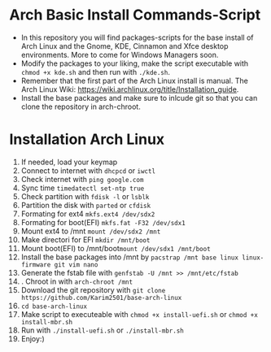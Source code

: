 # Arch Basic Install Commands-Script

- In this repository you will find packages-scripts for the base install of Arch Linux and the Gnome, KDE, Cinnamon and Xfce desktop environments. More to come for Windows Managers soon.
- Modify the packages to your liking, make the script executable with `chmod +x kde.sh` and then run with `./kde.sh`.
- Remember that the first part of the Arch Linux install is manual. The Arch Linux Wiki: https://wiki.archlinux.org/title/Installation_guide.
- Install the base packages and make sure to inlcude git so that you can clone the repository in arch-chroot.

# Installation Arch Linux
1. If needed, load your keymap
2. Connect to internet with `dhcpcd` or `iwctl`
3. Check internet with `ping google.com`
4. Sync time `timedatectl set-ntp true`
5. Check partition with `fdisk -l` or `lsblk`
6. Partition the disk with `parted` or `cfdisk`
7. Formating for ext4 `mkfs.ext4 /dev/sdx2`
8. Formating for boot(EFI) `mkfs.fat -F32 /dev/sdx1`
9. Mount ext4 to /mnt `mount /dev/sdx2 /mnt`
10. Make directori for EFI `mkdir /mnt/boot`
11. Mount boot(EFI) to /mnt/boot`mount /dev/sdx1 /mnt/boot`
12. Install the base packages into /mnt by `pacstrap /mnt base linux linux-firmware git vim nano`
13. Generate the fstab file with `genfstab -U /mnt >> /mnt/etc/fstab`
14. . Chroot in with `arch-chroot /mnt`
15. Download the git repository with `git clone https://github.com/Karim2501/base-arch-linux`
16. `cd base-arch-linux`
17. Make script to executeable with `chmod +x install-uefi.sh` or `chmod +x install-mbr.sh`
18. Run with `./install-uefi.sh` or `./install-mbr.sh`
19. Enjoy:)
